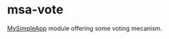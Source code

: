 # msa-vote

[MySimpleApp](https://github.com/mysimpleapp/mysimpleapp) module offering some voting mecanism.
